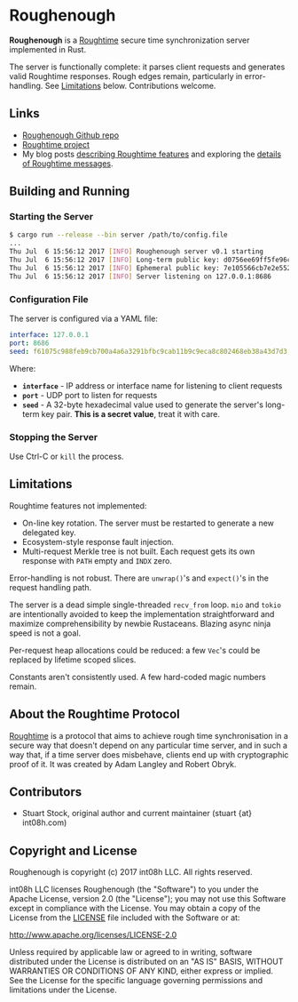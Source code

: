 # Roughenough
**Roughenough** is a [Roughtime](https://roughtime.googlesource.com/roughtime) secure time 
synchronization server implemented in Rust.

The server is functionally complete: it parses client requests and generates valid Roughtime responses.
Rough edges remain, particularly in error-handling. See 
[Limitations](#limitations) below. Contributions welcome.

## Links
* [Roughenough Github repo](https://github.com/int08h/roughenough)
* [Roughtime project](https://roughtime.googlesource.com/roughtime)
* My blog posts [describing Roughtime features](https://int08h.com/post/to-catch-a-lying-timeserver/) and 
  exploring the [details of Roughtime messages](https://int08h.com/post/roughtime-message-anatomy/).

## Building and Running

### Starting the Server

```bash
$ cargo run --release --bin server /path/to/config.file
...
Thu Jul  6 15:56:12 2017 [INFO] Roughenough server v0.1 starting
Thu Jul  6 15:56:12 2017 [INFO] Long-term public key: d0756ee69ff5fe96cbcf9273208fec53124b1dd3a24d3910e07c7c54e2473012
Thu Jul  6 15:56:12 2017 [INFO] Ephemeral public key: 7e105566cb7e2e5526b807c4513ef82a417d7dd2556cd6afe6a148e76ac809a6
Thu Jul  6 15:56:12 2017 [INFO] Server listening on 127.0.0.1:8686

```

### Configuration File

The server is configured via a YAML file:

```yaml
interface: 127.0.0.1
port: 8686
seed: f61075c988feb9cb700a4a6a3291bfbc9cab11b9c9eca8c802468eb38a43d7d3
```

Where:

* **`interface`** - IP address or interface name for listening to client requests
* **`port`** - UDP port to listen for requests
* **`seed`** - A 32-byte hexadecimal value used to generate the 
             server's long-term key pair. **This is a secret value**, treat it
             with care.

### Stopping the Server
Use Ctrl-C or `kill` the process.

## Limitations

Roughtime features not implemented:

* On-line key rotation. The server must be restarted to generate a new delegated key. 
* Ecosystem-style response fault injection.
* Multi-request Merkle tree is not built. Each request gets its own response with 
  `PATH` empty and `INDX` zero.

Error-handling is not robust. There are `unwrap()`'s and `expect()`'s in the request 
handling path.

The server is a dead simple single-threaded `recv_from` loop. `mio` and `tokio` are 
intentionally avoided to keep the implementation straightforward and maximize 
comprehensibility by newbie Rustaceans. Blazing async ninja speed is not a goal.

Per-request heap allocations could be reduced: a few `Vec`'s could be replaced by 
lifetime scoped slices.

Constants aren't consistently used. A few hard-coded magic numbers remain.

## About the Roughtime Protocol
[Roughtime](https://roughtime.googlesource.com/roughtime) is a protocol that aims to achieve rough 
time synchronisation in a secure way that doesn't depend on any particular time server, and in such
a way that, if a time server does misbehave, clients end up with cryptographic proof of it. It was 
created by Adam Langley and Robert Obryk.
  
## Contributors
* Stuart Stock, original author and current maintainer (stuart {at} int08h.com)

## Copyright and License
Roughenough is copyright (c) 2017 int08h LLC. All rights reserved. 

int08h LLC licenses Roughenough (the "Software") to you under the Apache License, version 2.0 
(the "License"); you may not use this Software except in compliance with the License. You may obtain 
a copy of the License from the [LICENSE](../master/LICENSE) file included with the Software or at:

  http://www.apache.org/licenses/LICENSE-2.0

Unless required by applicable law or agreed to in writing, software distributed under the License 
is distributed on an "AS IS" BASIS, WITHOUT WARRANTIES OR CONDITIONS OF ANY KIND, either express or 
implied. See the License for the specific language governing permissions and limitations under 
the License.
